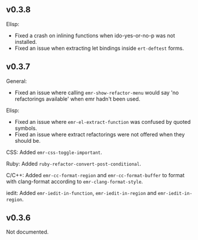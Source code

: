 ## v0.3.8

Elisp:

* Fixed a crash on inlining functions when ido-yes-or-no-p was not
  installed.
* Fixed an issue when extracting let bindings inside `ert-deftest`
  forms.

## v0.3.7

General:

* Fixed an issue where calling `emr-show-refactor-menu` would say 'no
  refactorings available' when emr hadn't been used.

Elisp:

* Fixed an issue where `emr-el-extract-function` was confused by
quoted symbols.
* Fixed an issue where extract refactorings were not offered when they
  should be.

CSS: Added `emr-css-toggle-important`.

Ruby: Added `ruby-refactor-convert-post-conditional`.

C/C++: Added `emr-cc-format-region` and `emr-cc-format-buffer` to
format with clang-format according to `emr-clang-format-style`.

iedit: Added `emr-iedit-in-function`, `emr-iedit-in-region` and
`emr-iedit-in-region`.

## v0.3.6

Not documented.
